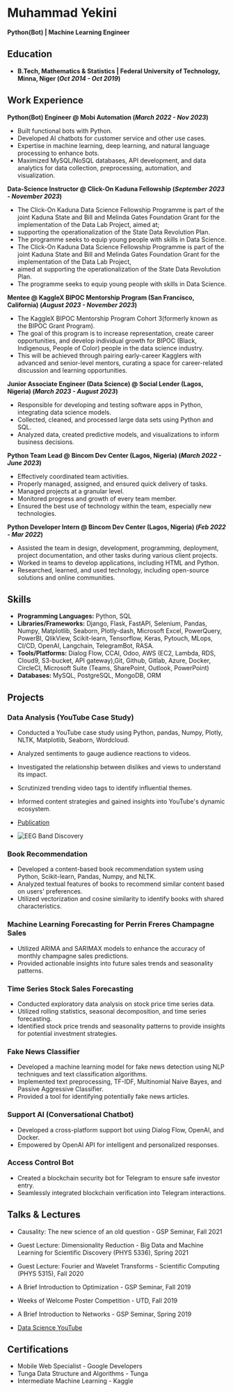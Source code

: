 # Muhammad Yekini
**Python(Bot) | Machine Learning Engineer**

## Education
- **B.Tech, Mathematics & Statistics | Federal University of Technology, Minna, Niger  (_Oct 2014 - Oct 2019_)**
   

## Work Experience
**Python(Bot) Engineer @ Mobi Automation (_March 2022 - Nov 2023_)**
- Built functional bots with Python.
- Developed AI chatbots for customer service and other use cases.
- Expertise in machine learning, deep learning, and natural language processing to enhance bots.
- Maximized MySQL/NoSQL databases, API development, and data analytics for data collection, preprocessing, automation, and visualization.

**Data-Science Instructor @ Click-On Kaduna Fellowship (_September 2023 - November 2023_)**
- The Click-On Kaduna Data Science Fellowship Programme is part of the joint Kaduna State and
  Bill and Melinda Gates Foundation Grant for the implementation of the Data Lab Project, aimed at;
- supporting the operationalization of the State Data Revolution Plan.
- The programme seeks to equip young people with skills in Data Science.
- The Click-On Kaduna Data Science Fellowship Programme is part of the joint Kaduna State and Bill and Melinda Gates Foundation Grant for the implementation of the Data Lab Project,
- aimed at supporting the operationalization of the State Data Revolution Plan.
- The programme seeks to equip young people with skills in Data Science.

**Mentee @ KaggleX BIPOC Mentorship Program (San Francisco, California) (_August 2023 - November 2023_)**
- The KaggleX BIPOC Mentorship Program Cohort 3(formerly known as the BIPOC Grant Program).
- The goal of this program is to increase representation, create career opportunities, and develop individual growth for BIPOC (Black, Indigenous, People of Color) people in the data science industry.
- This will be achieved through pairing early-career Kagglers with advanced and senior-level mentors, curating a space for career-related discussion and learning opportunities.

**Junior Associate Engineer (Data Science) @ Social Lender (Lagos, Nigeria) (_March 2023 - August 2023_)**
- Responsible for developing and testing software apps in Python, integrating data science models.
- Collected, cleaned, and processed large data sets using Python and SQL.
- Analyzed data, created predictive models, and visualizations to inform business decisions.

**Python Team Lead @ Bincom Dev Center (Lagos, Nigeria) (_March 2022 - June 2023_)**
- Effectively coordinated team activities.
- Properly managed, assigned, and ensured quick delivery of tasks.
- Managed projects at a granular level.
- Monitored progress and growth of every team member.
- Ensured the best use of technology within the team, especially new technologies.

**Python Developer Intern @ Bincom Dev Center (Lagos, Nigeria) (_Feb 2022 - Mar 2022_)**
- Assisted the team in design, development, programming, deployment, project documentation, and other tasks during various client projects.
- Worked in teams to develop applications, including HTML and Python.
- Researched, learned, and used technology, including open-source solutions and online communities.



## Skills
- **Programming Languages:** Python, SQL
- **Libraries/Frameworks:** Django, Flask, FastAPI, Selenium, Pandas, Numpy, Matplotlib, Seaborn, Plotly-dash, Microsoft Excel, PowerQuery, PowerBI, QlikView, Scikit-learn, Tensorflow, Keras, Pytouch, MLops, CI/CD, OpenAI, Langchain, TelegramBot, RASA.
- **Tools/Platforms:** Dialog Flow, CCAI, Odoo, AWS (EC2, Lambda, RDS, Cloud9, S3-bucket, API gateway),Git, Github, Gitlab, Azure, Docker, CircleCI, Microsoft Suite (Teams, SharePoint, Outlook, PowerPoint)
- **Databases:** MySQL, PostgreSQL, MongoDB, ORM

## Projects
### Data Analysis (YouTube Case Study)
- Conducted a YouTube case study using Python, pandas, Numpy, Plotly, NLTK, Matplotlib, Seaborn, Wordcloud.
- Analyzed sentiments to gauge audience reactions to videos.
- Investigated the relationship between dislikes and views to understand its impact.
- Scrutinized trending video tags to identify influential themes.
- Informed content strategies and gained insights into YouTube's dynamic ecosystem.

- [Publication](https://www.mdpi.com/1424-8220/22/8/3048)
- ![EEG Band Discovery](/assets/img/eeg_band_discovery.jpeg)

### Book Recommendation
- Developed a content-based book recommendation system using Python, Scikit-learn, Pandas, Numpy, and NLTK.
- Analyzed textual features of books to recommend similar content based on users' preferences.
- Utilized vectorization and cosine similarity to identify books with shared characteristics.

### Machine Learning Forecasting for Perrin Freres Champagne Sales
- Utilized ARIMA and SARIMAX models to enhance the accuracy of monthly champagne sales predictions.
- Provided actionable insights into future sales trends and seasonality patterns.

### Time Series Stock Sales Forecasting
- Conducted exploratory data analysis on stock price time series data.
- Utilized rolling statistics, seasonal decomposition, and time series forecasting.
- Identified stock price trends and seasonality patterns to provide insights for potential investment strategies.

### Fake News Classifier
- Developed a machine learning model for fake news detection using NLP techniques and text classification algorithms.
- Implemented text preprocessing, TF-IDF, Multinomial Naive Bayes, and Passive Aggressive Classifier.
- Provided a tool for identifying potentially fake news articles.

### Support AI (Conversational Chatbot)
- Developed a cross-platform support bot using Dialog Flow, OpenAI, and Docker.
- Empowered by OpenAI API for intelligent and personalized responses.

### Access Control Bot
- Created a blockchain security bot for Telegram to ensure safe investor entry.
- Seamlessly integrated blockchain verification into Telegram interactions.


## Talks & Lectures
- Causality: The new science of an old question - GSP Seminar, Fall 2021
- Guest Lecture: Dimensionality Reduction - Big Data and Machine Learning for Scientific Discovery (PHYS 5336), Spring 2021
- Guest Lecture: Fourier and Wavelet Transforms - Scientific Computing (PHYS 5315), Fall 2020
- A Brief Introduction to Optimization - GSP Seminar, Fall 2019
- Weeks of Welcome Poster Competition - UTD, Fall 2019
- A Brief Introduction to Networks - GSP Seminar, Spring 2019

- [Data Science YouTube](https://www.youtube.com/channel/UCa9gErQ9AE5jT2DZLjXBIdA)

## Certifications
- Mobile Web Specialist - Google Developers
- Tunga Data Structure and Algorithms - Tunga
- Intermediate Machine Learning - Kaggle
